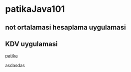 # patikaJava101

## not ortalamasi hesaplama uygulamasi

## KDV uygulamasi

[patika](www.patika.dev)


asdasdas
